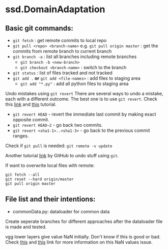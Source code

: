# ssd.DomainAdaptation


## Basic git commands:
- ```git fetch``` : get remote commits to local repo
- ```git pull <repo> <branch-name>``` e.g. ```git pull origin master``` : get the commits from remote branch to current branch
- ```git branch -a``` : list all branches including remote branches
  - ```git branch -b <new-branch>```
  - ```git checkout <branch-name>``` : switch to the branch
- ```git status``` : list of files tracked and not tracked
- ```git add .``` **or** ```git add <file-names>``` : add files to staging area
  - ```git add "*.py"``` : add all python files to staging area

Undo mistakes using ```git revert```
There are several ways to undo a mistake, each with a different outcome. The best one is to use ```git revert```.
Check this [link](https://stackoverflow.com/questions/4114095/how-to-revert-git-repository-to-a-previous-commit) and [this](https://www.atlassian.com/git/tutorials/undoing-changes) tutorial.
- ```git revert HEAD``` - revert the immediate last commit by making exact opposite commit.
- ```git revert HEAD~2``` - go back two commits.
- ```git revert <sha1-1>..<sha1-3>``` - go back to the previous commit ranges.

Check if ```git pull``` is needed: ```git remote -v update```

Another tutorial [link](https://github.com/blog/2019-how-to-undo-almost-anything-with-git) by GitHub to undo stuff using ```git```.

If want to overwrite local files with remote:
```Shell
git fetch --all
git reset --hard origin/master
git pull origin master
```


## File list and their intentions:
- commonData.py: dataloader for common data

Create seperate branches for different approaches after the dataloader file is made and tested.

vgg lower layers give value NaN initially. Don't know if this is good or bad. Check [this](https://github.com/tensorflow/tensorflow/issues/3199) and [this](https://stackoverflow.com/questions/33712178/tensorflow-nan-bug?newreg=c7e31a867765444280ba3ca50b657a07) link for more information on this NaN values issue.
